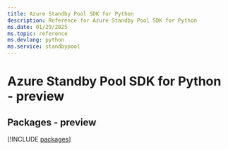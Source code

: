 ```yaml
---
title: Azure Standby Pool SDK for Python
description: Reference for Azure Standby Pool SDK for Python
ms.date: 01/29/2025
ms.topic: reference
ms.devlang: python
ms.service: standbypool
---
```

# Azure Standby Pool SDK for Python - preview
## Packages - preview
[!INCLUDE [packages](standby-pool-index.md)]